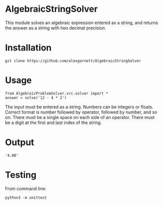 # AlgebraicStringSolver
This module solves an algebraic expression entered as a string, and returns the answer as a string with two decimal precision.

# Installation
```
git clone https://github.com/alexgarnett/AlgebraicStringSolver
```

# Usage
```
from AlgebraicProblemSolver.src.solver import *
answer = solve('12 - 4 * 2')
```
The input must be entered as a string. Numbers can be integers or floats. Correct format is number followed by operator, followed by number, and so on. There must be a single space on each side of an operator. There must be a digit at the first and last index of the string.

# Output
```
'4.00'
```

# Testing
From command line:
```
python3 -m unittest
```